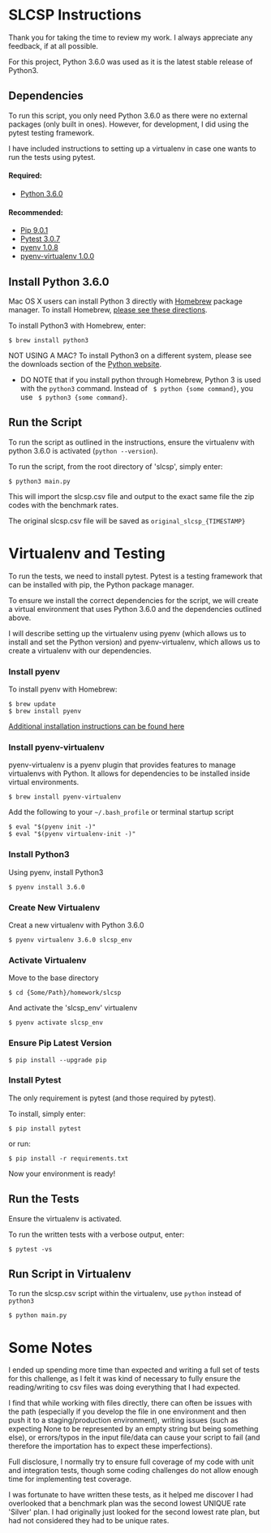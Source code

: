 
# SLCSP Instructions
Thank you for taking the time to review my work. I always appreciate any feedback, if at all possible. 

For this project, Python 3.6.0 was used as it is the latest stable release of Python3.

## Dependencies
To run this script, you only need Python 3.6.0 as there were no external packages (only built in ones). However, for development, I did using the pytest testing framework.

I have included instructions to setting up a virtualenv in case one wants to run the tests using pytest.

#### Required:
* [Python 3.6.0](https://www.python.org/downloads/release/python-360/)

#### Recommended:
* [Pip 9.0.1](https://pip.pypa.io/en/stable/)
* [Pytest 3.0.7](http://doc.pytest.org/en/latest/)
* [pyenv 1.0.8](https://github.com/pyenv/pyenv)
* [pyenv-virtualenv 1.0.0](https://github.com/pyenv/pyenv-virtualenv)

## Install Python 3.6.0
Mac OS X users can install Python 3 directly with [Homebrew](https://brew.sh/) package manager. To install Homebrew, [please see these directions](https://brew.sh/).

To install Python3 with Homebrew, enter:

    $ brew install python3

NOT USING A MAC? To install Python3 on a different system, please see the downloads section of the [Python website](https://www.python.org/downloads/).

* DO NOTE that if you install python through Homebrew, Python 3 is used with the `python3` command. Instead of ` $ python {some command}`, you use ` $ python3 {some command}`.

## Run the Script
To run the script as outlined in the instructions, ensure the virtualenv with python 3.6.0 is activated (`python --version`).

To run the script, from the root directory of 'slcsp', simply enter:

    $ python3 main.py

This will import the slcsp.csv file and output to the exact same file the zip codes with the benchmark rates.

The original slcsp.csv file will be saved as `original_slcsp_{TIMESTAMP}`


# Virtualenv and Testing
To run the tests, we need to install pytest. Pytest is a testing framework that can be installed with pip, the Python package manager.

To ensure we install the correct dependencies for the script, we will create a virtual environment that uses Python 3.6.0 and the dependencies outlined above.

I will describe setting up the virtualenv using pyenv (which allows us to install and set the Python version) and pyenv-virtualenv, which allows us to create a virtualenv with our dependencies.

### Install pyenv
To install pyenv with Homebrew:
    
    $ brew update
    $ brew install pyenv

[Additional installation instructions can be found here](https://github.com/pyenv/pyenv#homebrew-on-mac-os-x)

### Install pyenv-virtualenv
pyenv-virtualenv is a pyenv plugin that provides features to manage virtualenvs with Python. It allows for dependencies to be installed inside virtual environments.

    $ brew install pyenv-virtualenv

Add the following to your `~/.bash_profile` or terminal startup script
    
    $ eval "$(pyenv init -)"
    $ eval "$(pyenv virtualenv-init -)"


### Install Python3
Using pyenv, install Python3

    $ pyenv install 3.6.0


### Create New Virtualenv
Creat a new virtualenv with Python 3.6.0

    $ pyenv virtualenv 3.6.0 slcsp_env

### Activate Virtualenv
Move to the base directory
    
    $ cd {Some/Path}/homework/slcsp

And activate the 'slcsp_env' virtualenv

    $ pyenv activate slcsp_env

### Ensure Pip Latest Version

    $ pip install --upgrade pip

### Install Pytest
The only requirement is pytest (and those required by pytest).

To install, simply enter:

    $ pip install pytest

or run:

    $ pip install -r requirements.txt

Now your environment is ready!

## Run the Tests
Ensure the virtualenv is activated.

To run the written tests with a verbose output, enter:
    
    $ pytest -vs

## Run Script in Virtualenv

To run the slcsp.csv script within the virtualenv, use `python` instead of `python3`
    
    $ python main.py


# Some Notes

I ended up spending more time than expected and writing a full set of tests for this challenge, as I felt it was kind of necessary to fully ensure the reading/writing to csv files was doing everything that I had expected. 

I find that while working with files directly, there can often be issues with the path (especially if you develop the file in one environment and then push it to a staging/production environment), writing issues (such as expecting None to be represented by an empty string but being something else), or errors/typos in the input file/data can cause your script to fail (and therefore the importation has to expect these imperfections).

Full disclosure, I normally try to ensure full coverage of my code with unit and integration tests, though some coding challenges do not allow enough time for implementing test coverage.

I was fortunate to have written these tests, as it helped me discover I had overlooked that a benchmark plan was the second lowest UNIQUE rate 'Silver' plan. I had originally just looked for the second lowest rate plan, but had not considered they had to be unique rates.

